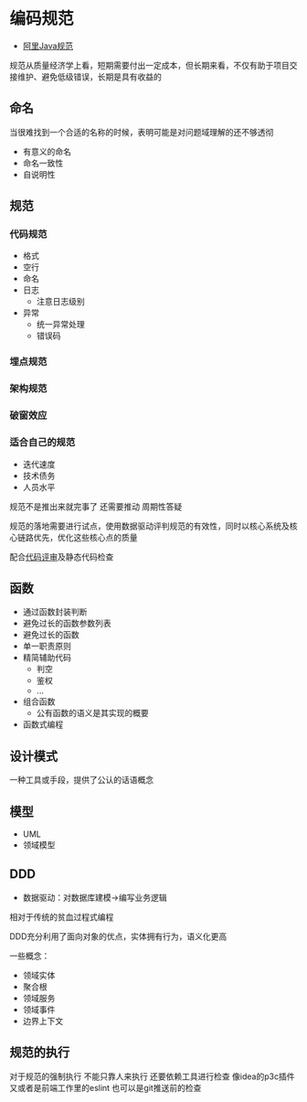 # 编码规范

- [阿里Java规范](/编程语言/JAVA/p3c.md)

规范从质量经济学上看，短期需要付出一定成本，但长期来看，不仅有助于项目交接维护、避免低级错误，长期是具有收益的

## 命名

当很难找到一个合适的名称的时候，表明可能是对问题域理解的还不够透彻

- 有意义的命名
- 命名一致性
- 自说明性

## 规范

### 代码规范

- 格式
- 空行
- 命名
- 日志
  - 注意日志级别
- 异常
  - 统一异常处理
  - 错误码

### 埋点规范

### 架构规范

### 破窗效应

### 适合自己的规范

- 迭代速度
- 技术债务
- 人员水平

规范不是推出来就完事了 还需要推动 周期性答疑

规范的落地需要进行试点，使用数据驱动评判规范的有效性，同时以核心系统及核心链路优先，优化这些核心点的质量

配合[代码评审](/软件工程/软件设计/代码质量/代码审查.md)及静态代码检查

## 函数

- 通过函数封装判断
- 避免过长的函数参数列表
- 避免过长的函数
- 单一职责原则
- 精简辅助代码
  - 判空
  - 鉴权
  - ...
- 组合函数
  - 公有函数的语义是其实现的概要
- 函数式编程

## 设计模式

一种工具或手段，提供了公认的话语概念

## 模型

- UML
- 领域模型

## DDD

- 数据驱动：对数据库建模->编写业务逻辑

相对于传统的贫血过程式编程

DDD充分利用了面向对象的优点，实体拥有行为，语义化更高

一些概念：

- 领域实体
- 聚合根
- 领域服务
- 领域事件
- 边界上下文

## 规范的执行

对于规范的强制执行 不能只靠人来执行 还要依赖工具进行检查 像idea的p3c插件 又或者是前端工作里的eslint 也可以是git推送前的检查
